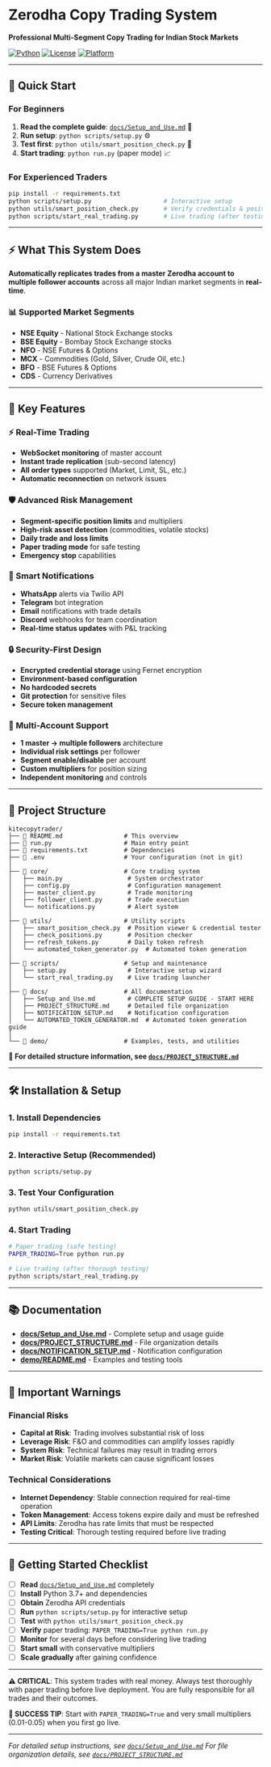 # Zerodha Copy Trading System

**Professional Multi-Segment Copy Trading for Indian Stock Markets**

[![Python](https://img.shields.io/badge/Python-3.7%2B-blue.svg)](https://python.org)
[![License](https://img.shields.io/badge/License-Educational-green.svg)](LICENSE)
[![Platform](https://img.shields.io/badge/Platform-Zerodha-orange.svg)](https://zerodha.com)

---

## 🚀 Quick Start

### For Beginners
1. **Read the complete guide**: [`docs/Setup_and_Use.md`](docs/Setup_and_Use.md) 📖
2. **Run setup**: `python scripts/setup.py` ⚙️
3. **Test first**: `python utils/smart_position_check.py` 🧪
4. **Start trading**: `python run.py` (paper mode) 📈

### For Experienced Traders
```bash
pip install -r requirements.txt
python scripts/setup.py                    # Interactive setup
python utils/smart_position_check.py       # Verify credentials & positions
python scripts/start_real_trading.py       # Live trading (after testing)
```

---

## ⚡ What This System Does

**Automatically replicates trades from a master Zerodha account to multiple follower accounts** across all major Indian market segments in **real-time**.

### 📊 Supported Market Segments
- **NSE Equity** - National Stock Exchange stocks
- **BSE Equity** - Bombay Stock Exchange stocks  
- **NFO** - NSE Futures & Options
- **MCX** - Commodities (Gold, Silver, Crude Oil, etc.)
- **BFO** - BSE Futures & Options
- **CDS** - Currency Derivatives

---

## 🌟 Key Features

### ⚡ Real-Time Trading
- **WebSocket monitoring** of master account
- **Instant trade replication** (sub-second latency)
- **All order types** supported (Market, Limit, SL, etc.)
- **Automatic reconnection** on network issues

### 🛡️ Advanced Risk Management
- **Segment-specific position limits** and multipliers
- **High-risk asset detection** (commodities, volatile stocks)
- **Daily trade and loss limits**
- **Paper trading mode** for safe testing
- **Emergency stop** capabilities

### 🔔 Smart Notifications
- **WhatsApp** alerts via Twilio API
- **Telegram** bot integration
- **Email** notifications with trade details
- **Discord** webhooks for team coordination
- **Real-time status updates** with P&L tracking

### 🔒 Security-First Design
- **Encrypted credential storage** using Fernet encryption
- **Environment-based configuration**
- **No hardcoded secrets**
- **Git protection** for sensitive files
- **Secure token management**

### 🎯 Multi-Account Support
- **1 master → multiple followers** architecture
- **Individual risk settings** per follower
- **Segment enable/disable** per account
- **Custom multipliers** for position sizing
- **Independent monitoring** and controls

---

## 📁 Project Structure

```
kitecopytrader/
├── 📄 README.md                 # This overview
├── 📄 run.py                    # Main entry point
├── 📄 requirements.txt          # Dependencies
├── 🔐 .env                      # Your configuration (not in git)
│
├── 📂 core/                     # Core trading system
│   ├── main.py                  # System orchestrator
│   ├── config.py                # Configuration management
│   ├── master_client.py         # Trade monitoring
│   ├── follower_client.py       # Trade execution
│   └── notifications.py         # Alert system
│
├── 📂 utils/                    # Utility scripts
│   ├── smart_position_check.py  # Position viewer & credential tester
│   ├── check_positions.py       # Position checker
│   ├── refresh_tokens.py        # Daily token refresh
│   └── automated_token_generator.py  # Automated token generation
│
├── 📂 scripts/                  # Setup and maintenance
│   ├── setup.py                 # Interactive setup wizard
│   └── start_real_trading.py    # Live trading launcher
│
├── 📂 docs/                     # All documentation
│   ├── Setup_and_Use.md         # COMPLETE SETUP GUIDE - START HERE
│   ├── PROJECT_STRUCTURE.md     # Detailed file organization
│   ├── NOTIFICATION_SETUP.md    # Notification configuration
│   └── AUTOMATED_TOKEN_GENERATOR.md  # Automated token generation guide
│
└── 📂 demo/                     # Examples, tests, and utilities
```

**📖 For detailed structure information, see [`docs/PROJECT_STRUCTURE.md`](docs/PROJECT_STRUCTURE.md)**

---

## 🛠️ Installation & Setup

### 1. Install Dependencies
```bash
pip install -r requirements.txt
```

### 2. Interactive Setup (Recommended)
```bash
python scripts/setup.py
```

### 3. Test Your Configuration
```bash
python utils/smart_position_check.py
```

### 4. Start Trading
```bash
# Paper trading (safe testing)
PAPER_TRADING=True python run.py

# Live trading (after thorough testing)
python scripts/start_real_trading.py
```

---

## 📚 Documentation

- **[docs/Setup_and_Use.md](docs/Setup_and_Use.md)** - Complete setup and usage guide
- **[docs/PROJECT_STRUCTURE.md](docs/PROJECT_STRUCTURE.md)** - File organization details
- **[docs/NOTIFICATION_SETUP.md](docs/NOTIFICATION_SETUP.md)** - Notification configuration
- **[demo/README.md](demo/README.md)** - Examples and testing tools

---

## 🚨 Important Warnings

### Financial Risks
- **Capital at Risk**: Trading involves substantial risk of loss
- **Leverage Risk**: F&O and commodities can amplify losses rapidly
- **System Risk**: Technical failures may result in trading errors
- **Market Risk**: Volatile markets can cause significant losses

### Technical Considerations
- **Internet Dependency**: Stable connection required for real-time operation
- **Token Management**: Access tokens expire daily and must be refreshed
- **API Limits**: Zerodha has rate limits that must be respected
- **Testing Critical**: Thorough testing required before live trading

---

## 🎯 Getting Started Checklist

- [ ] **Read** [`docs/Setup_and_Use.md`](docs/Setup_and_Use.md) completely
- [ ] **Install** Python 3.7+ and dependencies
- [ ] **Obtain** Zerodha API credentials
- [ ] **Run** `python scripts/setup.py` for interactive setup
- [ ] **Test** with `python utils/smart_position_check.py`
- [ ] **Verify** paper trading: `PAPER_TRADING=True python run.py`
- [ ] **Monitor** for several days before considering live trading
- [ ] **Start small** with conservative multipliers
- [ ] **Scale gradually** after gaining confidence

---

**⚠️ CRITICAL**: This system trades with real money. Always test thoroughly with paper trading before live deployment. You are fully responsible for all trades and their outcomes.

**🎯 SUCCESS TIP**: Start with `PAPER_TRADING=True` and very small multipliers (0.01-0.05) when you first go live.

---

*For detailed setup instructions, see [`docs/Setup_and_Use.md`](docs/Setup_and_Use.md)*
*For file organization details, see [`docs/PROJECT_STRUCTURE.md`](docs/PROJECT_STRUCTURE.md)*

